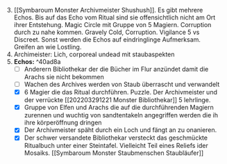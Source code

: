 3.  [[Symbaroum Monster Archivmeister Shushush]]. Es gibt mehrere Echos. Bis auf das Echo vom Ritual sind sie offensichtlich nicht am Ort ihrer Entstehung. Magic Circle mit Gruppe von 5 Magiern. Corruption durch zu nahe kommen. Gravely Cold, Corruption. Vigilance 5 vs Discreet. Sonst werden die Echos auf eindringlinge Aufmerksam. Greifen an wie Lostling.
4.  Archimeister: Lich, corporeal undead mit staubaspekten
5.  **Echos:** ^40ad8a
	- [ ] Anderern Bibliothekar der die Bücher im Flur anzündet damit die Arachs sie nicht bekommen
	- [ ] Wachen des Archives werden von Staub überrascht und verwandelt
	- [x] 6 Magier die das Ritual durchführen. Puzzle. Der Archivmeister und der verrückte [[202203291221 Monster Bibliothekar]] 5 lehrlinge. 
	- [x] Gruppe von Elfen und Arachs die auf die durchführenden Magiern zurennen und wuchtig von sandtentakeln angegriffen werden die ih ihre körperöffnung dringen
	- [x] Der Archivmeister späht durch ein Loch und fängt an zu onanieren.
	- [x]  Der schwer versandete Bibliothekar versteckt das geschmückte Ritualbuch unter einer Steintafel. Vielleicht Teil eines Reliefs ider Mosaiks.
	[[Symbaroum Monster Staubmenschen Staubläufer]]